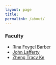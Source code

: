 ```yaml
---
layout: page
title: 
permalink: /about/
---
```

### Faculty
* [Rina Foygel Barber](http://www.stat.uchicago.edu/~rina/)
* [John Lafferty](https://galton.uchicago.edu/~lafferty/)
* [Zheng Tracy Ke](http://galton.uchicago.edu/~zke/)

